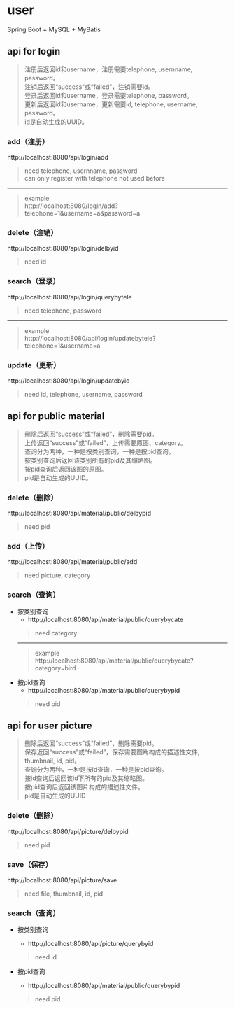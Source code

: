 # user
Spring Boot + MySQL + MyBatis

## api for login
> 注册后返回id和username，注册需要telephone, usernname, password。    
> 注销后返回“success”或“failed”，注销需要id。    
> 登录后返回id和username，登录需要telephone, password。    
> 更新后返回id和username，更新需要id, telephone, username, password。    
> id是自动生成的UUID。
### add（注册）
http://localhost:8080/api/login/add
> need telephone, usernname, password    
> can only register with telephone not used before
***
> example    
> http://localhost:8080/login/add?telephone=1&username=a&password=a

### delete（注销）
http://localhost:8080/api/login/delbyid
> need id

### search（登录）
http://localhost:8080/api/login/querybytele
> need telephone, password
***
> example    
> http://localhost:8080/api/login/updatebytele?telephone=1&username=a

### update（更新）
http://localhost:8080/api/login/updatebyid
> need id, telephone, username, password

## api for public material
> 删除后返回“success”或“failed”，删除需要pid。    
> 上传返回“success”或“failed”，上传需要原图、category。    
> 查询分为两种，一种是按类别查询，一种是按pid查询。    
> 按类别查询后返回该类别所有的pid及其缩略图。    
> 按pid查询后返回该图的原图。    
> pid是自动生成的UUID。    
### delete（删除）
http://localhost:8080/api/material/public/delbypid
> need pid

### add（上传）
http://localhost:8080/api/material/public/add
> need picture, category

### search（查询）
- 按类别查询
   - http://localhost:8080/api/material/public/querybycate
   > need category
   ***
   > example    
   > http://localhost:8080/api/material/public/querybycate?category=bird
- 按pid查询
   - http://localhost:8080/api/material/public/querybypid
   > need pid

## api for user picture
> 删除后返回“success”或“failed”，删除需要pid。    
> 保存返回“success”或“failed”，保存需要图片构成的描述性文件, thumbnail, id, pid。    
> 查询分为两种，一种是按id查询，一种是按pid查询。    
> 按id查询后返回该id下所有的pid及其缩略图。    
> 按pid查询后返回该图片构成的描述性文件。    
> pid是自动生成的UUID    
### delete（删除）
http://localhost:8080/api/picture/delbypid
> need pid

### save（保存）
http://localhost:8080/api/picture/save
> need file, thumbnail, id, pid

### search（查询）
- 按类别查询
   - http://localhost:8080/api/picture/querybyid
   > need id
   
- 按pid查询
   - http://localhost:8080/api/material/public/querybypid
   > need pid
